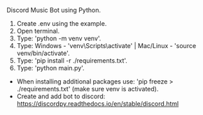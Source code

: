Discord Music Bot using Python.

1. Create .env using the example.
2. Open terminal.
3. Type: 'python -m venv venv'.
4. Type: Windows - 'venv\Scripts\activate' | Mac/Linux - 'source venv/bin/activate'.
5. Type: 'pip install -r ./requirements.txt'.
6. Type: 'python main.py'.

* When installing additional packages use: 'pip freeze > ./requirements.txt' (make sure venv is activated).
* Create and add bot to discord: https://discordpy.readthedocs.io/en/stable/discord.html